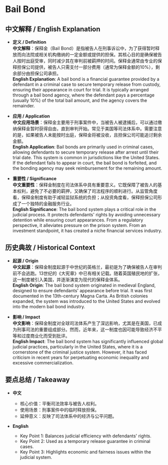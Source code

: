# Bail Bond

## 中文解释 / English Explanation

* **定义 / Definition**  
  **中文解释**：保释金（Bail Bond）是指被告人在刑事诉讼中，为了获得暂时释放而向法院或相关机构缴纳的一定金额或提供的担保。其核心目的是确保被告人按时出庭受审，同时减少其在审判前被羁押的时间。保释金通常由专业的保释担保公司提供，被告人只需支付一部分费用（通常为保释金额的10%），剩余部分由担保公司承担。  
  **English Explanation**: A bail bond is a financial guarantee provided by a defendant in a criminal case to secure temporary release from custody, ensuring their appearance in court for trial. It is typically arranged through a bail bond agency, where the defendant pays a percentage (usually 10%) of the total bail amount, and the agency covers the remainder.

* **应用 / Application**  
  **中文应用场景**：保释金主要用于刑事案件中，当被告人被逮捕后，可以通过缴纳保释金暂时获得自由，直到审判开始。常见于美国等司法体系中。需要注意的是，如果被告人未能按时出庭，保释金将被没收，且担保公司可能追讨剩余金额。  
  **English Application**: Bail bonds are primarily used in criminal cases, allowing defendants to secure temporary release after arrest until their trial date. This system is common in jurisdictions like the United States. If the defendant fails to appear in court, the bail bond is forfeited, and the bonding agency may seek reimbursement for the remaining amount.

* **重要性 / Significance**  
  **中文重要性**：保释金制度在司法体系中具有重要意义。它既保障了被告人的基本权利，避免了不必要的羁押，又确保了司法程序的顺利进行。从监管角度看，保释金制度有助于减轻监狱系统的负担；从投资角度看，保释担保公司形成了一个独特的金融服务行业。  
  **English Significance**: The bail bond system plays a critical role in the judicial process. It protects defendants' rights by avoiding unnecessary detention while ensuring court appearances. From a regulatory perspective, it alleviates pressure on the prison system. From an investment standpoint, it has created a niche financial services industry.

## 历史典故 / Historical Context

* **起源 / Origin**  
  **中文起源**：保释金制度起源于中世纪的英格兰，最初是为了确保被告人在审判前不会逃跑。13世纪的《大宪章》中已有相关记载。随着英国殖民地的扩张，这一制度被引入美国，并逐渐演变为现代的保释金体系。  
  **English Origin**: The bail bond system originated in medieval England, designed to ensure defendants' appearance before trial. It was first documented in the 13th-century Magna Carta. As British colonies expanded, the system was introduced to the United States and evolved into the modern bail bond industry.

* **影响 / Impact**  
  **中文影响**：保释金制度对全球司法体系产生了深远影响，尤其是在美国，已成为刑事司法的重要组成部分。然而，近年来，这一制度也因可能导致经济不平等和过度商业化而受到批评。  
  **English Impact**: The bail bond system has significantly influenced global judicial practices, particularly in the United States, where it is a cornerstone of the criminal justice system. However, it has faced criticism in recent years for perpetuating economic inequality and excessive commercialization.

## 要点总结 / Takeaway

* **中文**  
  - 核心价值：平衡司法效率与被告人权利。  
  - 使用场景：刑事案件中的临时释放担保。  
  - 延伸意义：反映了司法体系中的经济与公平问题。  

* **English**  
  - Key Point 1: Balances judicial efficiency with defendants' rights.  
  - Key Point 2: Used as a temporary release guarantee in criminal cases.  
  - Key Point 3: Highlights economic and fairness issues within the judicial system.